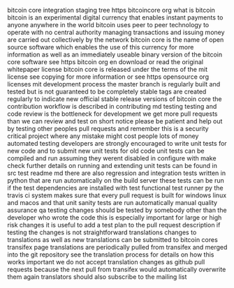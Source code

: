 bitcoin core integration staging tree https bitcoincore org what is bitcoin bitcoin is an experimental digital currency that enables instant payments to anyone anywhere in the world bitcoin uses peer to peer technology to operate with no central authority managing transactions and issuing money are carried out collectively by the network bitcoin core is the name of open source software which enables the use of this currency for more information as well as an immediately useable binary version of the bitcoin core software see https bitcoin org en download or read the original whitepaper license bitcoin core is released under the terms of the mit license see copying for more information or see https opensource org licenses mit development process the master branch is regularly built and tested but is not guaranteed to be completely stable tags are created regularly to indicate new official stable release versions of bitcoin core the contribution workflow is described in contributing md testing testing and code review is the bottleneck for development we get more pull requests than we can review and test on short notice please be patient and help out by testing other peoples pull requests and remember this is a security critical project where any mistake might cost people lots of money automated testing developers are strongly encouraged to write unit tests for new code and to submit new unit tests for old code unit tests can be compiled and run assuming they werent disabled in configure with make check further details on running and extending unit tests can be found in src test readme md there are also regression and integration tests written in python that are run automatically on the build server these tests can be run if the test dependencies are installed with test functional test runner py the travis ci system makes sure that every pull request is built for windows linux and macos and that unit sanity tests are run automatically manual quality assurance qa testing changes should be tested by somebody other than the developer who wrote the code this is especially important for large or high risk changes it is useful to add a test plan to the pull request description if testing the changes is not straightforward translations changes to translations as well as new translations can be submitted to bitcoin cores transifex page translations are periodically pulled from transifex and merged into the git repository see the translation process for details on how this works important we do not accept translation changes as github pull requests because the next pull from transifex would automatically overwrite them again translators should also subscribe to the mailing list